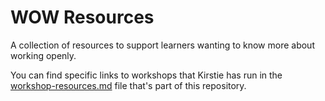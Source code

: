 # WOW Resources

A collection of resources to support learners wanting to know more about working openly.

You can find specific links to workshops that Kirstie has run in the [workshop-resources.md](workshop_resources.md) file that's part of this repository.
